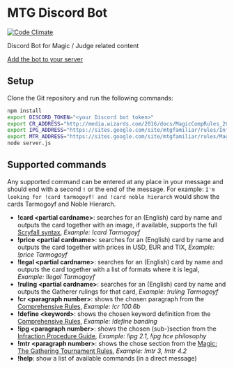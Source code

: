 # MTG Discord Bot
[![Code Climate](https://codeclimate.com/github/bra1n/judgebot/badges/gpa.svg)](https://codeclimate.com/github/bra1n/judgebot)

Discord Bot for Magic / Judge related content

[Add the bot to your server](https://discordapp.com/oauth2/authorize?client_id=240537940378386442&scope=bot&permissions=314432)

## Setup

Clone the Git repository and run the following commands:
```sh
npm install
export DISCORD_TOKEN="<your Discord bot token>"
export CR_ADDRESS="http://media.wizards.com/2016/docs/MagicCompRules_20160930.txt"
export IPG_ADDRESS="https://sites.google.com/site/mtgfamiliar/rules/InfractionProcedureGuide-light.html"
export MTR_ADDRESS="https://sites.google.com/site/mtgfamiliar/rules/MagicTournamentRules-light.html"
node server.js
```

## Supported commands

Any supported command can be entered at any place in your message and should end with a second `!` or the end of the message.
For example: `I'm looking for !card tarmogoyf! and !card noble hierarch` would show the cards Tarmogoyf and Noble Hierarch.

- **!card \<partial cardname\>**: searches for an (English) card by name and outputs the card together with an image, if available, supports the full [Scryfall syntax](https://scryfall.com/docs/reference), *Example: !card Tarmogoyf*
- **!price \<partial cardname\>**: searches for an (English) card by name and outputs the card together with prices in USD, EUR and TIX, *Example: !price Tarmogoyf*
- **!legal \<partial cardname\>**: searches for an (English) card by name and outputs the card together with a list of formats where it is legal, *Example: !legal Tarmogoyf*
- **!ruling \<partial cardname\>**: searches for an (English) card by name and outputs the Gatherer rulings for that card, *Example: !ruling Tarmogoyf*
- **!cr \<paragraph number\>**: shows the chosen paragraph from the [Comprehensive Rules](https://rules.wizards.com/rulebook.aspx?game=Magic&category=Game+Rules), *Example: !cr 100.6b*
- **!define \<keyword\>**: shows the chosen keyword definition from the [Comprehensive Rules](https://rules.wizards.com/rulebook.aspx?game=Magic&category=Game+Rules), *Example: !define banding*
- **!ipg \<paragraph number\>**: shows the chosen (sub-)section from the [Infraction Procedure Guide](http://blogs.magicjudges.org/rules/ipg/), *Example: !ipg 2.1, !ipg hce philosophy*
- **!mtr \<paragraph number\>**: shows the chose section from the [Magic: The Gathering Tournament Rules](http://blogs.magicjudges.org/rules/mtr/), *Example: !mtr 3, !mtr 4.2*
- **!help**: show a list of available commands (in a direct message)
